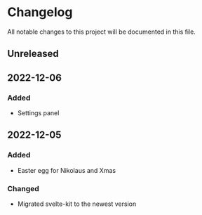 # Changelog

All notable changes to this project will be documented in this file.

## Unreleased

## 2022-12-06

### Added

- Settings panel

## 2022-12-05

### Added

- Easter egg for Nikolaus and Xmas

### Changed

- Migrated svelte-kit to the newest version
